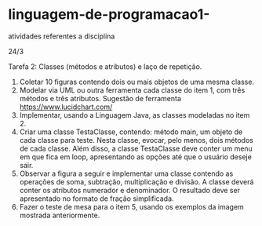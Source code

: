 # linguagem-de-programacao1-
atividades referentes a disciplina

24/3

Tarefa 2: Classes (métodos e atributos) e laço de repetição.

1. Coletar 10 figuras contendo dois ou mais objetos de uma mesma classe.
2. Modelar via UML ou outra ferramenta cada classe do item 1, com três métodos e três atributos. Sugestão de ferramenta
https://www.lucidchart.com/
3. Implementar, usando a Linguagem Java, as classes modeladas no item 2.
4. Criar uma classe TestaClasse, contendo: método main,  um objeto de cada classe para teste.  Nesta classe, evocar, pelo menos, dois métodos de cada classe. Além disso, a classe TestaClasse deve conter um menu em que fica em loop, apresentando as opções até que o usuário deseje sair.
5. Observar a figura a seguir e implementar uma classe contendo as operações de soma, subtração, multiplicação e divisão. A classe deverá conter os atributos numerador e denominador. O resultado deve ser apresentado no formato de fração simplificada.
6. Fazer o teste de mesa para o item 5, usando os exemplos da imagem mostrada anteriormente.
